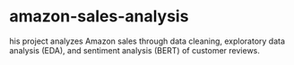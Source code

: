 # amazon-sales-analysis
his project analyzes Amazon sales through data cleaning, exploratory data analysis (EDA), and sentiment analysis (BERT) of customer reviews.
